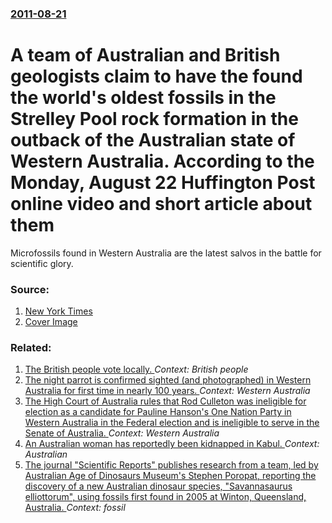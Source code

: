 ### [2011-08-21](/news/2011/08/21/index.md)

# A team of Australian and British geologists claim to have the found the world's oldest fossils in the Strelley Pool rock formation in the outback of the Australian state of Western Australia. According to the Monday, August 22 Huffington Post online video and short article about them 

Microfossils found in Western Australia are the latest salvos in the battle for scientific glory.


### Source:

1. [New York Times](http://www.nytimes.com/2011/08/22/science/earth/22fossil.html?_r=1)
1. [Cover Image](https://static01.nyt.com/images/2011/08/22/science/earth/22fossil/22fossil-thumbStandard.jpg)

### Related:

1. [The British people vote locally. ](/news/2017/05/4/the-british-people-vote-locally.md) _Context: British people_
2. [The night parrot is confirmed sighted (and photographed) in Western Australia for first time in nearly 100 years. ](/news/2017/03/23/the-night-parrot-is-confirmed-sighted-and-photographed-in-western-australia-for-first-time-in-nearly-100-years.md) _Context: Western Australia_
3. [The High Court of Australia rules that Rod Culleton was ineligible for election as a candidate for Pauline Hanson's One Nation Party in Western Australia in the Federal election and is ineligible to serve in the Senate of Australia. ](/news/2017/02/3/the-high-court-of-australia-rules-that-rod-culleton-was-ineligible-for-election-as-a-candidate-for-pauline-hanson-s-one-nation-party-in-west.md) _Context: Western Australia_
4. [An Australian woman has reportedly been kidnapped in Kabul. ](/news/2016/11/6/an-australian-woman-has-reportedly-been-kidnapped-in-kabul.md) _Context: Australian_
5. [The journal "Scientific Reports" publishes research from a team, led by Australian Age of Dinosaurs Museum's Stephen Poropat, reporting the discovery of a new Australian dinosaur species, "Savannasaurus elliottorum", using fossils first found in 2005 at Winton, Queensland, Australia. ](/news/2016/10/20/the-journal-scientific-reports-publishes-research-from-a-team-led-by-australian-age-of-dinosaurs-museum-s-stephen-poropat-reporting-the.md) _Context: fossil_
